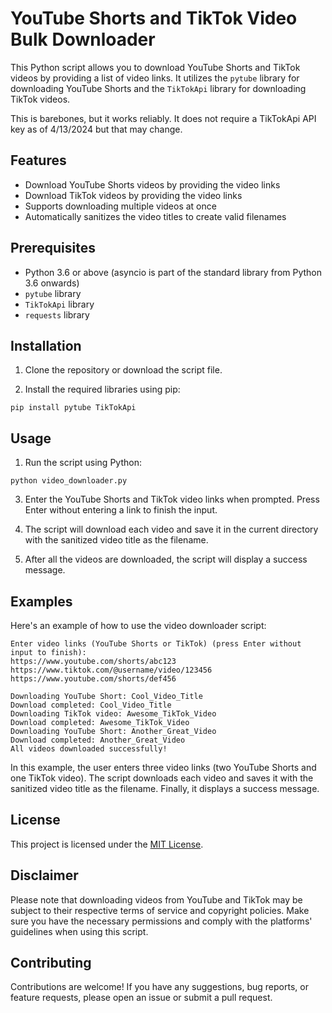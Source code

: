 # YouTube Shorts and TikTok Video Bulk Downloader

This Python script allows you to download YouTube Shorts and TikTok videos by providing a list of video links. It utilizes the `pytube` library for downloading YouTube Shorts and the `TikTokApi` library for downloading TikTok videos.

This is barebones, but it works reliably.  It does not require a TikTokApi API key as of 4/13/2024 but that may change.

## Features

- Download YouTube Shorts videos by providing the video links
- Download TikTok videos by providing the video links
- Supports downloading multiple videos at once
- Automatically sanitizes the video titles to create valid filenames

## Prerequisites

- Python 3.6 or above (asyncio is part of the standard library from Python 3.6 onwards)
- `pytube` library
- `TikTokApi` library
- `requests` library

## Installation

1. Clone the repository or download the script file.

2. Install the required libraries using pip:
```
pip install pytube TikTokApi
```

## Usage

1. Run the script using Python:
```
python video_downloader.py
```

3. Enter the YouTube Shorts and TikTok video links when prompted. Press Enter without entering a link to finish the input.

4. The script will download each video and save it in the current directory with the sanitized video title as the filename.

5. After all the videos are downloaded, the script will display a success message.

## Examples

Here's an example of how to use the video downloader script:
```
Enter video links (YouTube Shorts or TikTok) (press Enter without input to finish):
https://www.youtube.com/shorts/abc123
https://www.tiktok.com/@username/video/123456
https://www.youtube.com/shorts/def456

Downloading YouTube Short: Cool_Video_Title
Download completed: Cool_Video_Title
Downloading TikTok video: Awesome_TikTok_Video
Download completed: Awesome_TikTok_Video
Downloading YouTube Short: Another_Great_Video
Download completed: Another_Great_Video
All videos downloaded successfully!
```

In this example, the user enters three video links (two YouTube Shorts and one TikTok video). The script downloads each video and saves it with the sanitized video title as the filename. Finally, it displays a success message.

## License

This project is licensed under the [MIT License](LICENSE).

## Disclaimer

Please note that downloading videos from YouTube and TikTok may be subject to their respective terms of service and copyright policies. Make sure you have the necessary permissions and comply with the platforms' guidelines when using this script.

## Contributing

Contributions are welcome! If you have any suggestions, bug reports, or feature requests, please open an issue or submit a pull request.
